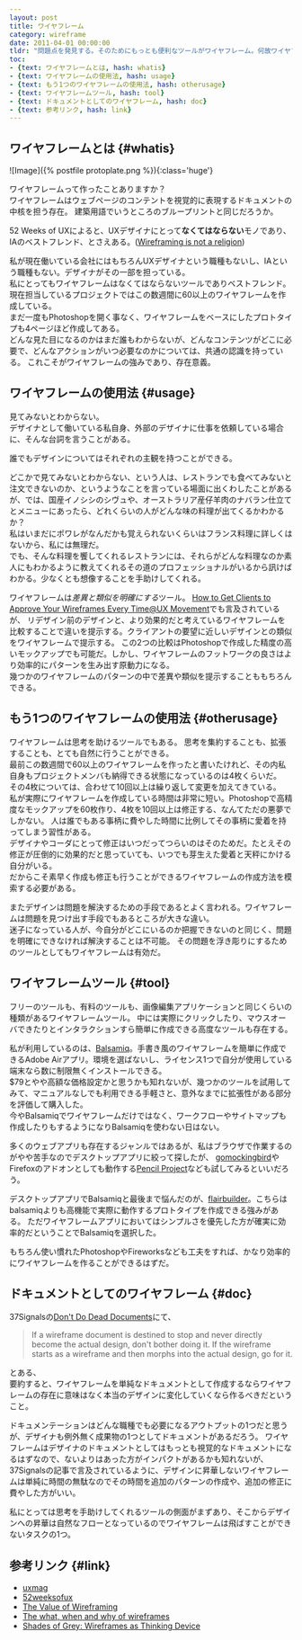 ```yaml
---
layout: post
title: ワイヤフレーム
category: wireframe
date: 2011-04-01 00:00:00
tldr: "問題点を発見する。そのためにもっとも便利なツールがワイヤフレーム。何故ワイヤフレームが必要なのか、そしてワイヤフレームを作るために便利なツールを紹介。"
toc:
- {text: ワイヤフレームとは, hash: whatis}
- {text: ワイヤフレームの使用法, hash: usage}
- {text: もう1つのワイヤフレームの使用法, hash: otherusage}
- {text: ワイヤフレームツール, hash: tool}
- {text: ドキュメントとしてのワイヤフレーム, hash: doc}
- {text: 参考リンク, hash: link}
---
```


## ワイヤフレームとは {#whatis}

![Image]({% postfile protoplate.png %}){:class='huge'}

ワイヤフレームって作ったことありますか？  
ワイヤフレームはウェブページのコンテントを視覚的に表現するドキュメントの中核を担う存在。
建築用語でいうところのブループリントと同じだろうか。

52 Weeks of UXによると、UXデザイナにとって**なくてはならない**モノであり、IAのベストフレンド、とさえある。([Wireframing is not a religion](http://52weeksofux.com/post/866406780/wireframing-is-not-a-religion))

私が現在働いている会社にはもちろんUXデザイナという職種もないし、IAという職種もない。デザイナがその一部を担っている。  
私にとってもワイヤフレームはなくてはならないツールでありベストフレンド。現在担当しているプロジェクトではこの数週間に60以上のワイヤフレームを作成している。  
まだ一度もPhotoshopを開く事なく、ワイヤフレームをベースにしたプロトタイプも4ページほど作成してある。  
どんな見た目になるのかはまだ誰もわからないが、どんなコンテンツがどこに必要で、どんなアクションがいつ必要なのかについては、共通の認識を持っている。
これこそがワイヤフレームの強みであり、存在意義。

## ワイヤフレームの使用法 {#usage}

見てみないとわからない。  
デザイナとして働いている私自身、外部のデザイナに仕事を依頼している場合に、そんな台詞を言うことがある。

誰でもデザインについてはそれぞれの主観を持つことができる。

どこかで見てみないとわからない、という人は、レストランでも食べてみないと注文できないのか、というようなことを言っている場面に出くわしたことがあるが、では、国産イノシシのシヴュや、オーストラリア産仔羊肉のナバラン仕立てとメニューにあったら、どれくらいの人がどんな味の料理が出てくるかわかるか？  
私はいまだにポワレがなんだかも覚えられないくらいはフランス料理に詳しくはないから、私には無理だ。  
でも、そんな料理を饗してくれるレストランには、それらがどんな料理なのか素人にもわかるように教えてくれるその道のプロフェッショナルがいるから訊けばわかる。少なくとも想像することを手助けしてくれる。

ワイヤフレームは*差異と類似を明確にする*ツール。
[How to Get Clients to Approve Your Wireframes Every Time@UX Movement](http://uxmovement.com/wireframes/how-to-get-clients-to-approve-your-wireframes-every-time)でも言及されているが、
リデザイン前のデザインと、より効果的だと考えているワイヤフレームを比較することで違いを提示する。クライアントの要望に近しいデザインとの類似をワイヤフレームで提示する。
この2つの比較はPhotoshopで作成した精度の高いモックアップでも可能だ。しかし、ワイヤフレームのフットワークの良さはより効率的にパターンを生み出す原動力になる。  
幾つかのワイヤフレームのパターンの中で差異や類似を提示することももちろんできる。

## もう1つのワイヤフレームの使用法 {#otherusage}

ワイヤフレームは思考を助けるツールでもある。
思考を集約することも、拡張することも、とても自然に行うことができる。  
最前この数週間で60以上のワイヤフレームを作ったと書いたけれど、その内私自身もプロジェクトメンバも納得できる状態になっているのは4枚くらいだ。  
その4枚については、合わせて10回以上は繰り返して変更を加えてきている。  
私が実際にワイヤフレームを作成している時間は非常に短い。Photoshopで高精度なモックアップを60枚作り、4枚を10回以上は修正する、なんてただの悪夢でしかない。
人は誰でもある事柄に費やした時間に比例してその事柄に愛着を持ってしまう習性がある。  
デザイナやコーダにとって修正はいつだってつらいのはそのためだ。たとえその修正が圧倒的に効果的だと思っていても、いつでも芽生えた愛着と天秤にかける自分がいる。  
だからこそ素早く作成も修正も行うことができるワイヤフレームの作成方法を模索する必要がある。

またデザインは問題を解決するための手段であるとよく言われる。ワイヤフレームは問題を見つけ出す手段でもあるところが大きな違い。  
迷子になっている人が、今自分がどこにいるのか把握できないのと同じく、問題を明確にできなければ解決することは不可能。
その問題を浮き彫りにするためのツールとしてもワイヤフレームは有効だ。

## ワイヤフレームツール {#tool}

フリーのツールも、有料のツールも、画像編集アプリケーションと同じくらいの種類があるワイヤフレームツール。
中には実際にクリックしたり、マウスオーバできたりとインタラクションすら簡単に作成できる高度なツールも存在する。

私が利用しているのは、[Balsamiq](http://balsamiq.com/)。手書き風のワイヤフレームを簡単に作成できるAdobe
Airアプリ。環境を選ばないし、ライセンス1つで自分が使用している端末なら数に制限無くインストールできる。  
$79とやや高額な価格設定かと思うかも知れないが、幾つかのツールを試用してみて、マニュアルなしでも利用できる手軽さと、意外なまでに拡張性がある部分を評価して購入した。  
今やBalsamiqでワイヤフレームだけではなく、ワークフローやサイトマップも作成したりもするようになりBalsamiqを使わない日はない。

多くのウェブアプリも存在するジャンルではあるが、私はブラウザで作業するのがやや苦手なのでデスクトップアプリに絞って探したが、
[gomockingbird](https://gomockingbird.com/)やFirefoxのアドオンとしても動作する[Pencil Project](http://pencil.evolus.vn/en-US/Home.aspx)なども試してみるといいだろう。

デスクトップアプリでBalsamiqと最後まで悩んだのが、[flairbuilder](http://www.flairbuilder.com/)。こちらはbalsamiqよりも高機能で実際に動作するプロトタイプを作成できる強みがある。
ただワイヤフレームアプリにおいてはシンプルさを優先した方が確実に効率的だということでBalsamiqを選択した。

もちろん使い慣れたPhotoshopやFireworksなども工夫をすれば、かなり効率的にワイヤフレームを作ることができるはずだ。  

## ドキュメントとしてのワイヤフレーム {#doc}

37Signalsの[Don't Do Dead Documents](http://gettingreal.37signals.com/ch11_Dont_Do_Dead_Documents.php)にて、

> If a wireframe document is destined to stop and never directly become the actual design, don't bother doing it. 
> If the wireframe starts as a wireframe and then morphs into the actual design, go for it.

とある、  
要約すると、ワイヤフレームを単純なドキュメントとして作成するならワイヤフレームの存在に意味はなく本当のデザインに変化していくなら作るべきだということ。

ドキュメンテーションはどんな職種でも必要になるアウトプットの1つだと思うが、デザイナも例外無く成果物の1つとしてドキュメントがあるだろう。
ワイヤフレームはデザイナのドキュメントとしてはもっとも視覚的なドキュメントになるはずなので、ないよりはあった方がインパクトがあるかも知れないが、
37Signalsの記事で言及されているように、デザインに昇華しないワイヤフレームは単純に時間の無駄なのでその時間を追加のパターンの作成や、追加の修正に費やした方がいい。

私にとっては思考を手助けしてくれるツールの側面がまずあり、そこからデザインへの昇華は自然なフローとなっているのでワイヤフレームは飛ばすことができないタスクの1つ。

## 参考リンク {#link}

- [uxmag](http://www.uxmag.com/design/shades-of-grey-wireframes-as-thinking-device)
- [52weeksofux](http://52weeksofux.com/post/866406780/wireframing-is-not-a-religion)
- [The Value of Wireframing](http://leehardingonline.co.uk/2010/06/the-value-of-wireframing/)
- [The what, when and why of wireframes](http://userpathways.com/2008/06/the-what-when-and-why-of-wireframes/)
- [Shades of Grey: Wireframes as Thinking Device](http://www.uxmag.com/design/shades-of-grey-wireframes-as-thinking-device)
